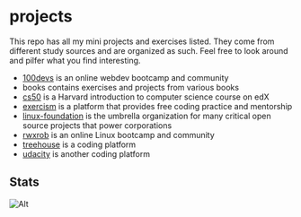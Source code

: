 # projects

This repo has all my mini projects and exercises listed. They come from different study sources and are organized as such. Feel free to look around and pilfer what you find interesting.

- [100devs](https://www.twitch.tv/learnwithleon) is an online webdev bootcamp and community
- books contains exercises and projects from various books
- [cs50](https://www.edx.org/cs50) is a Harvard introduction to computer science course on edX
- [exercism](https://exercism.io/) is a platform that provides free coding practice and mentorship
- [linux-foundation](https://www.linuxfoundation.org/) is the umbrella organization for many critical open source projects that power corporations
- [rwxrob](https://rwx.gg/) is an online Linux bootcamp and community
- [treehouse](https://teamtreehouse.com/) is a coding platform
- [udacity](https://www.udacity.com/) is another coding platform

## Stats

![Alt](https://repobeats.axiom.co/api/embed/ec25410b966de14cbb6ecea02d982e6dcb7e42c8.svg "Repobeats analytics image")
